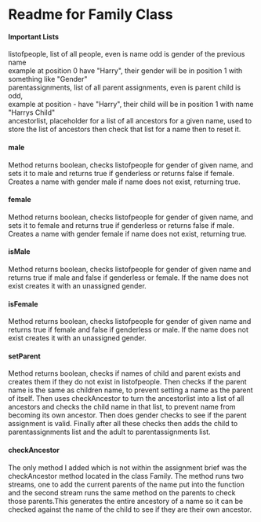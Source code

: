 # Readme for Family Class
#### Important Lists
listofpeople, list of all people, even is name odd is gender of the previous name <br/>
  example at position 0 have "Harry", their gender will be in position 1 with something like "Gender" <br/>
parentassignments, list of all parent assignments, even is parent child is odd, <br/>
  example at position - have "Harry", their child will be in position 1 with name "Harrys Child" <br/>
ancestorlist, placeholder for a list of all ancestors for a given name, used to store the list of ancestors then check that list for a name then to reset it. <br/>

#### male
Method returns boolean, checks listofpeople for gender of given name, and sets it to male and returns true if genderless or returns false if female. Creates a name with gender male if name does not exist, returning true.

#### female
Method returns boolean, checks listofpeople for gender of given name, and sets it to female and returns true if genderless or returns false if male. Creates a name with gender female if name does not exist, returning true.

#### isMale
Method returns boolean, checks listofpeople for gender of given name and returns true if male and false if genderless or female. If the name does not exist creates it with an unassigned gender.

#### isFemale
Method returns boolean, checks listofpeople for gender of given name and returns true if female and false if genderless or male. If the name does not exist creates it with an unassigned gender.

#### setParent
Method returns boolean, checks if names of child and parent exists and creates them if they do not exist in listofpeople. Then checks if the parent name is the same as children name, to prevent setting a name as the parent of itself. Then uses checkAncestor to turn the ancestorlist into a list of all ancestors and checks the child name in that list, to prevent name from becoming its own ancestor. Then does gender checks to see if the parent assignment is valid. Finally after all these checks then adds the child to parentassignments list and the adult to parentassignments list.


#### checkAncestor

The only method I added which is not within the assignment brief was the checkAncestor method located in the class Family.
The method runs two streams, one to add the current parents of the name put into the function and the second stream runs the
same method on the parents to check those parents.This generates the entire ancestory of a name so it can be checked against the name of
the child to see if they are their own ancestor.
